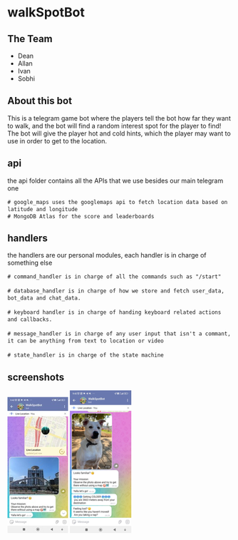 # walkSpotBot

## The Team
- Dean
- Allan
- Ivan
- Sobhi

## About this bot
This is a telegram game bot where the players tell the bot how far they want to walk, and the bot will find a random interest spot for the player to find! The bot will give the player hot and cold hints, which the player may want to use in order to get to the location.

## api
the api folder contains all the APIs that we use besides our main telegram one

    # google_maps uses the googlemaps api to fetch location data based on latitude and longitude
    # MongoDB Atlas for the score and leaderboards

## handlers
the handlers are our personal modules, each handler is in charge of something else

    # command_handler is in charge of all the commands such as "/start"

    # database_handler is in charge of how we store and fetch user_data, bot_data and chat_data.

    # keyboard handler is in charge of handing keyboard related actions and callbacks.

    # message_handler is in charge of any user input that isn't a commant, it can be anything from text to location or video

    # state_handler is in charge of the state machine

## screenshots
![screenshot2.jpg](assets%2Fscreenshot2.jpg)
![screenshot1.jpg](assets%2Fscreenshot1.png)


